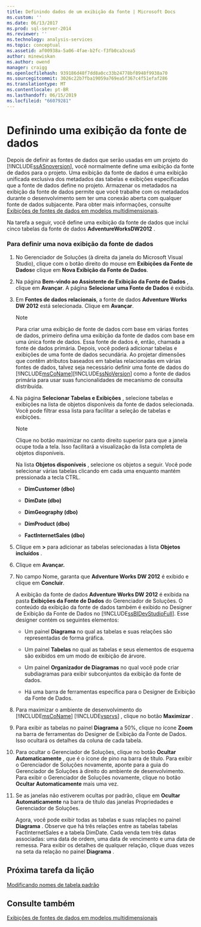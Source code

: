```yaml
---
title: Definindo dados de um exibição da fonte | Microsoft Docs
ms.custom: ''
ms.date: 06/13/2017
ms.prod: sql-server-2014
ms.reviewer: ''
ms.technology: analysis-services
ms.topic: conceptual
ms.assetid: af00938a-5a06-4fae-b2fc-f3fb0ca3cea5
author: minewiskan
ms.author: owend
manager: craigg
ms.openlocfilehash: 939186d48f7dd8a0cc33b24778bf8948f9938a70
ms.sourcegitcommit: 3026c22b7fba19059a769ea5f367c4f51efaf286
ms.translationtype: MT
ms.contentlocale: pt-BR
ms.lasthandoff: 06/15/2019
ms.locfileid: "66079281"
---
```

# <a name="defining-a-data-source-view"></a>Definindo uma exibição da fonte de dados
  Depois de definir as fontes de dados que serão usadas em um projeto do [!INCLUDE[ssASnoversion](../includes/ssasnoversion-md.md)], você normalmente define uma exibição da fonte de dados para o projeto. Uma exibição da fonte de dados é uma exibição unificada exclusiva dos metadados das tabelas e exibições especificadas que a fonte de dados define no projeto. Armazenar os metadados na exibição da fonte de dados permite que você trabalhe com os metadados durante o desenvolvimento sem ter uma conexão aberta com qualquer fonte de dados subjacente. Para obter mais informações, consulte [Exibições de fontes de dados em modelos multidimensionais](multidimensional-models/data-source-views-in-multidimensional-models.md).  
  
 Na tarefa a seguir, você define uma exibição da fonte de dados que inclui cinco tabelas da fonte de dados **AdventureWorksDW2012** .  
  
### <a name="to-define-a-new-data-source-view"></a>Para definir uma nova exibição da fonte de dados  
  
1.  No Gerenciador de Soluções (à direita da janela do Microsoft Visual Studio), clique com o botão direito do mouse em **Exibições da Fonte de Dados**e clique em **Nova Exibição da Fonte de Dados**.  
  
2.  Na página **Bem-vindo ao Assistente de Exibição da Fonte de Dados** , clique em **Avançar**. A página **Selecionar uma Fonte de Dados** é exibida.  
  
3.  Em **Fontes de dados relacionais**, a fonte de dados **Adventure Works DW 2012** está selecionada. Clique em **Avançar**.  
  
    > [!NOTE]  
    >  Para criar uma exibição de fonte de dados com base em várias fontes de dados, primeiro defina uma exibição da fonte de dados com base em uma única fonte de dados. Essa fonte de dados é, então, chamada a fonte de dados primária. Depois, você poderá adicionar tabelas e exibições de uma fonte de dados secundária. Ao projetar dimensões que contêm atributos baseados em tabelas relacionadas em várias fontes de dados, talvez seja necessário definir uma fonte de dados do [!INCLUDE[msCoName](../includes/msconame-md.md)][!INCLUDE[ssNoVersion](../includes/ssnoversion-md.md)] como a fonte de dados primária para usar suas funcionalidades de mecanismo de consulta distribuída.  
  
4.  Na página **Selecionar Tabelas e Exibições** , selecione tabelas e exibições na lista de objetos disponíveis da fonte de dados selecionada. Você pode filtrar essa lista para facilitar a seleção de tabelas e exibições.  
  
    > [!NOTE]  
    >  Clique no botão maximizar no canto direito superior para que a janela ocupe toda a tela. Isso facilitará a visualização da lista completa de objetos disponíveis.  
  
     Na lista **Objetos disponíveis** , selecione os objetos a seguir. Você pode selecionar várias tabelas clicando em cada uma enquanto mantém pressionada a tecla CTRL.  
  
    -   **DimCustomer (dbo)**  
  
    -   **DimDate (dbo)**  
  
    -   **DimGeography (dbo)**  
  
    -   **DimProduct (dbo)**  
  
    -   **FactInternetSales (dbo)**  
  
5.  Clique em **>** para adicionar as tabelas selecionadas à lista **Objetos incluídos** .  
  
6.  Clique em **Avançar.**  
  
7.  No campo Nome, garanta que **Adventure Works DW 2012** é exibido e clique em **Concluir**.  
  
     A exibição da fonte de dados **Adventure Works DW 2012** é exibida na pasta **Exibições da Fonte de Dados** do Gerenciador de Soluções. O conteúdo da exibição da fonte de dados também é exibido no Designer de Exibição da Fonte de Dados no [!INCLUDE[ssBIDevStudioFull](../includes/ssbidevstudiofull-md.md)]. Esse designer contém os seguintes elementos:  
  
    -   Um painel **Diagrama** no qual as tabelas e suas relações são representadas de forma gráfica.  
  
    -   Um painel **Tabelas** no qual as tabelas e seus elementos de esquema são exibidos em um modo de exibição de árvore.  
  
    -   Um painel **Organizador de Diagramas** no qual você pode criar subdiagramas para exibir subconjuntos da exibição da fonte de dados.  
  
    -   Há uma barra de ferramentas específica para o Designer de Exibição da Fonte de Dados.  
  
8.  Para maximizar o ambiente de desenvolvimento do [!INCLUDE[msCoName](../includes/msconame-md.md)] [!INCLUDE[vsprvs](../includes/vsprvs-md.md)] , clique no botão **Maximizar** .  
  
9. Para exibir as tabelas no painel **Diagrama** a 50%, clique no ícone **Zoom** na barra de ferramentas do Designer de Exibição da Fonte de Dados. Isso ocultará os detalhes da coluna de cada tabela.  
  
10. Para ocultar o Gerenciador de Soluções, clique no botão **Ocultar Automaticamente** , que é o ícone de pino na barra de título. Para exibir o Gerenciador de Soluções novamente, aponte para a guia do Gerenciador de Soluções à direito do ambiente de desenvolvimento. Para exibir o Gerenciador de Soluções novamente, clique no botão **Ocultar Automaticamente** mais uma vez.  
  
11. Se as janelas não estiverem ocultas por padrão, clique em **Ocultar Automaticamente** na barra de título das janelas Propriedades e Gerenciador de Soluções.  
  
     Agora, você pode exibir todas as tabelas e suas relações no painel **Diagrama** . Observe que há três relações entre as tabelas tabelas FactInternetSales e a tabela DimDate. Cada venda tem três datas associadas: uma data de ordem, uma data de vencimento e uma data de remessa. Para exibir os detalhes de qualquer relação, clique duas vezes na seta da relação no painel **Diagrama** .  
  
## <a name="next-task-in-lesson"></a>Próxima tarefa da lição  
 [Modificando nomes de tabela padrão](lesson-1-4-modifying-default-table-names.md)  
  
## <a name="see-also"></a>Consulte também  
 [Exibições de fontes de dados em modelos multidimensionais](multidimensional-models/data-source-views-in-multidimensional-models.md)  
  
  
